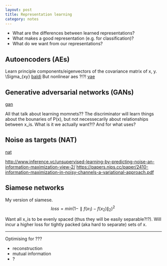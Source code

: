 ```yaml
---
layout: post
title: Representation learning
category: notes
---
```


* What are the differences between learned representations?
* What makes a good representation (e.g. for classification)?
* What do we want from our representations?


<!-- Want.
- Test accuracy on unsupervised pretraining. (does it work as advertised?)
  - for classification, and segmentation and ??.
- Tensorflow embedding visualsisations of each. (what are the observable differences/patterns)
- 2d vector fields of input and output relations?
- Math showing the differences
 -->

## Autoencoders (AEs)

Learn principle components/eigenvectors of the covariance matrix of x, y. \Sigma_{xy} [baldi](https://arxiv.org/abs/1108.4135)
But nonlinear aes ?!?!
[vae](https://arxiv.org/abs/1312.6114)

## Generative adversarial networks (GANs)
[gan](https://arxiv.org/abs/1406.2661)

All that talk about learning momnets??
The discriminator will learn things about the bounaries of P(x), but not necessecarily about relationships between x_is. What is it we actually want?!? And for what uses?

## Noise as targets (NAT)

[nat](https://arxiv.org/abs/1704.05310)

http://www.inference.vc/unsupervised-learning-by-predicting-noise-an-information-maximization-view-2/
https://papers.nips.cc/paper/2410-information-maximization-in-noisy-channels-a-variational-approach.pdf
## Siamese networks

My version of siamese.
$$
loss = min (1-\parallel f(x_1)-f(x_2)\parallel_2)^2 \
$$

Want all x_is to be evenly spaced (thus they will be easily separable?!?).
Will incur a higher loss for tightly packed (aka hard to separate) sets of x.


***

Optimising for ???
* reconstruction
* mutual information
* ?
